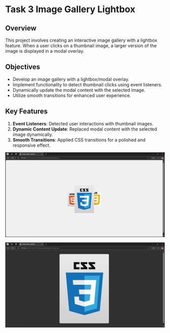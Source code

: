 
# Task 3 Image Gallery Lightbox

## Overview
This project involves creating an interactive image gallery with a lightbox feature. When a user clicks on a thumbnail image, a larger version of the image is displayed in a modal overlay.



## Objectives
- Develop an image gallery with a lightbox/modal overlay.
- Implement functionality to detect thumbnail clicks using event listeners.
- Dynamically update the modal content with the selected image.
- Utilize smooth transitions for enhanced user experience.

## Key Features
1. **Event Listeners**: Detected user interactions with thumbnail images.
2. **Dynamic Content Update**: Replaced modal content with the selected image dynamically.
3. **Smooth Transitions**: Applied CSS transitions for a polished and responsive effect.



![alt text](image.png)

![alt text](image-1.png)

